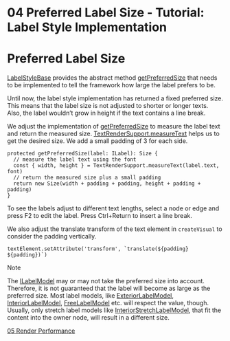 <!--
 //////////////////////////////////////////////////////////////////////////////
 // @license
 // This file is part of yFiles for HTML 2.6.0.4.
 // Use is subject to license terms.
 //
 // Copyright (c) 2000-2024 by yWorks GmbH, Vor dem Kreuzberg 28,
 // 72070 Tuebingen, Germany. All rights reserved.
 //
 //////////////////////////////////////////////////////////////////////////////
-->
# 04 Preferred Label Size - Tutorial: Label Style Implementation

# Preferred Label Size

[LabelStyleBase](https://docs.yworks.com/yfileshtml/#/api/LabelStyleBase) provides the abstract method [getPreferredSize](https://docs.yworks.com/yfileshtml/#/api/LabelStyleBase#LabelStyleBase-method-getPreferredSize) that needs to be implemented to tell the framework how large the label prefers to be.

Until now, the label style implementation has returned a fixed preferred size. This means that the label size is not adjusted to shorter or longer texts. Also, the label wouldn’t grow in height if the text contains a line break.

We adjust the implementation of [getPreferredSize](https://docs.yworks.com/yfileshtml/#/api/LabelStyleBase#LabelStyleBase-method-getPreferredSize) to measure the label text and return the measured size. [TextRenderSupport.measureText](https://docs.yworks.com/yfileshtml/#/api/TextRenderSupport#TextRenderSupport-method-measureText) helps us to get the desired size. We add a small padding of 3 for each side.

```
protected getPreferredSize(label: ILabel): Size {
  // measure the label text using the font
  const { width, height } = TextRenderSupport.measureText(label.text, font)
  // return the measured size plus a small padding
  return new Size(width + padding + padding, height + padding + padding)
}
```

To see the labels adjust to different text lengths, select a node or edge and press F2 to edit the label. Press Ctrl+Return to insert a line break.

We also adjust the translate transform of the text element in `createVisual` to consider the padding vertically.

```
textElement.setAttribute('transform', `translate(${padding} ${padding})`)
```

Note

The [ILabelModel](https://docs.yworks.com/yfileshtml/#/api/ILabelModel) may or may not take the preferred size into account. Therefore, it is not guaranteed that the label will become as large as the preferred size. Most label models, like [ExteriorLabelModel](https://docs.yworks.com/yfileshtml/#/api/ExteriorLabelModel), [InteriorLabelModel](https://docs.yworks.com/yfileshtml/#/api/InteriorLabelModel), [FreeLabelModel](https://docs.yworks.com/yfileshtml/#/api/FreeLabelModel) etc. will respect the value, though. Usually, only stretch label models like [InteriorStretchLabelModel](https://docs.yworks.com/yfileshtml/#/api/InteriorStretchLabelModel), that fit the content into the owner node, will result in a different size.

[05 Render Performance](../../tutorial-style-implementation-label/05-render-performance/)
